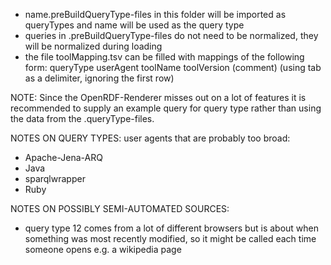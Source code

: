 - name.preBuildQueryType-files in this folder will be imported as queryTypes and name will be used as the query type
- queries in .preBuildQueryType-files do not need to be normalized, they will be normalized during loading
- the file toolMapping.tsv can be filled with mappings of the following form:
queryType   userAgent   toolName    toolVersion (comment) (using tab as a delimiter, ignoring the first row)

NOTE: Since the OpenRDF-Renderer misses out on a lot of features it is recommended to supply an example query for query type rather than using the data from the .queryType-files.

NOTES ON QUERY TYPES:
user agents that are probably too broad:
- Apache-Jena-ARQ
- Java
- sparqlwrapper
- Ruby

NOTES ON POSSIBLY SEMI-AUTOMATED SOURCES:
- query type 12 comes from a lot of different browsers but is about when something was most recently modified, so it might be called each time someone opens e.g. a wikipedia page

